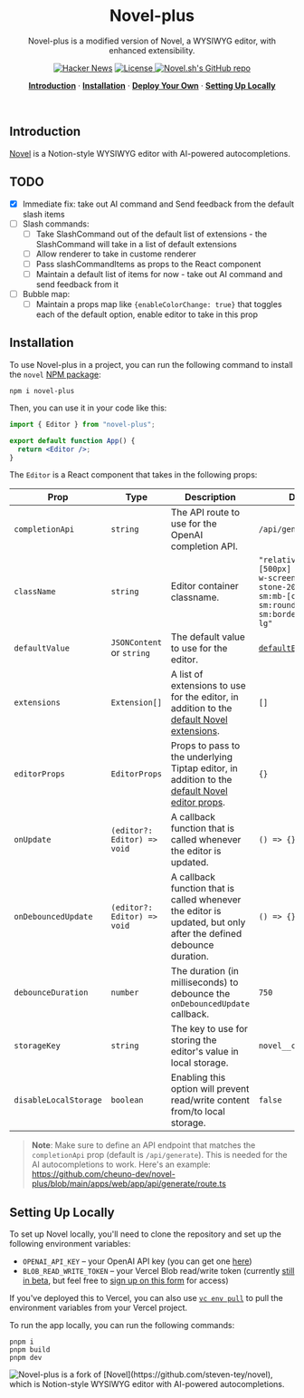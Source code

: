 <h1 align="center">Novel-plus</h1>

<p align="center">
  Novel-plus is a modified version of Novel, a WYSIWYG editor, with enhanced extensibility.
</p>

<p align="center">
  <a href="https://news.ycombinator.com/item?id=36360789"><img src="https://img.shields.io/badge/Hacker%20News-369-%23FF6600" alt="Hacker News"></a>
  <a href="https://github.com/cheuno-dev/novel-plus/blob/main/LICENSE">
    <img src="https://img.shields.io/github/license/cheuno-dev/novel-plus?label=license&logo=github&color=f80&logoColor=fff" alt="License" />
  </a>
  <a href="https://github.com/cheuno-dev/novel-plus"><img src="https://img.shields.io/github/stars/cheuno-dev/novel-plus?style=social" alt="Novel.sh's GitHub repo"></a>
</p>

<p align="center">
  <a href="#introduction"><strong>Introduction</strong></a> ·
  <a href="#installation"><strong>Installation</strong></a> ·
  <a href="#deploy-your-own"><strong>Deploy Your Own</strong></a> ·
  <a href="#setting-up-locally"><strong>Setting Up Locally</strong></a>
</p>
<br/>

## Introduction

[Novel](https://novel.sh/) is a Notion-style WYSIWYG editor with AI-powered autocompletions.

## TODO

- [x] Immediate fix: take out AI command and Send feedback from the default slash items
- [ ] Slash commands:
  - [ ] Take SlashCommand out of the default list of extensions - the SlashCommand will take in a list of default extensions
  - [ ] Allow renderer to take in custome renderer
  - [ ] Pass slashCommandItems as props to the React component
  - [ ] Maintain a default list of items for now - take out AI command and send feedback from it
- [ ] Bubble map:
  - [ ] Maintain a props map like `{enableColorChange: true}` that toggles each of the default option, enable editor to take in this prop

## Installation

To use Novel-plus in a project, you can run the following command to install the `novel` [NPM package](https://www.npmjs.com/package/novel):

```
npm i novel-plus
```

Then, you can use it in your code like this:

```jsx
import { Editor } from "novel-plus";

export default function App() {
  return <Editor />;
}
```

The `Editor` is a React component that takes in the following props:

| Prop                  | Type                        | Description                                                                                                                                                                                     | Default                                                                                                                             |
| --------------------- | --------------------------- | ----------------------------------------------------------------------------------------------------------------------------------------------------------------------------------------------- | ----------------------------------------------------------------------------------------------------------------------------------- |
| `completionApi`       | `string`                    | The API route to use for the OpenAI completion API.                                                                                                                                             | `/api/generate`                                                                                                                     |
| `className`           | `string`                    | Editor container classname.                                                                                                                                                                     | `"relative min-h-[500px] w-full max-w-screen-lg border-stone-200 bg-white sm:mb-[calc(20vh)] sm:rounded-lg sm:border sm:shadow-lg"` |
| `defaultValue`        | `JSONContent` or `string`   | The default value to use for the editor.                                                                                                                                                        | [`defaultEditorContent`](https://github.com/cheuno-dev/novel-plus/blob/main/packages/core/src/ui/editor/default-content.tsx)        |
| `extensions`          | `Extension[]`               | A list of extensions to use for the editor, in addition to the [default Novel extensions](https://github.com/cheuno-dev/novel-plus/blob/main/packages/core/src/ui/editor/extensions/index.tsx). | `[]`                                                                                                                                |
| `editorProps`         | `EditorProps`               | Props to pass to the underlying Tiptap editor, in addition to the [default Novel editor props](https://github.com/cheuno-dev/novel-plus/blob/main/packages/core/src/ui/editor/props.ts).        | `{}`                                                                                                                                |
| `onUpdate`            | `(editor?: Editor) => void` | A callback function that is called whenever the editor is updated.                                                                                                                              | `() => {}`                                                                                                                          |
| `onDebouncedUpdate`   | `(editor?: Editor) => void` | A callback function that is called whenever the editor is updated, but only after the defined debounce duration.                                                                                | `() => {}`                                                                                                                          |
| `debounceDuration`    | `number`                    | The duration (in milliseconds) to debounce the `onDebouncedUpdate` callback.                                                                                                                    | `750`                                                                                                                               |
| `storageKey`          | `string`                    | The key to use for storing the editor's value in local storage.                                                                                                                                 | `novel__content`                                                                                                                    |
| `disableLocalStorage` | `boolean`                   | Enabling this option will prevent read/write content from/to local storage.                                                                                                                     | `false`                                                                                                                             |

> **Note**: Make sure to define an API endpoint that matches the `completionApi` prop (default is `/api/generate`). This is needed for the AI autocompletions to work. Here's an example: <https://github.com/cheuno-dev/novel-plus/blob/main/apps/web/app/api/generate/route.ts>

## Setting Up Locally

To set up Novel locally, you'll need to clone the repository and set up the following environment variables:

- `OPENAI_API_KEY` – your OpenAI API key (you can get one [here](https://platform.openai.com/account/api-keys))
- `BLOB_READ_WRITE_TOKEN` – your Vercel Blob read/write token (currently [still in beta](https://vercel.com/docs/storage/vercel-blob/quickstart#quickstart), but feel free to [sign up on this form](https://vercel.fyi/blob-beta) for access)

If you've deployed this to Vercel, you can also use [`vc env pull`](https://vercel.com/docs/cli/env#exporting-development-environment-variables) to pull the environment variables from your Vercel project.

To run the app locally, you can run the following commands:

```
pnpm i
pnpm build
pnpm dev
```

  <img alt="Novel-plus is a fork of [Novel](https://github.com/steven-tey/novel), which is Notion-style WYSIWYG editor with AI-powered autocompletions." src="https://novel.sh/opengraph-image.png">
